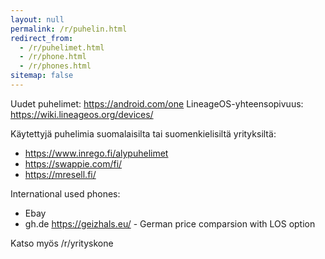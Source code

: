```yaml
---
layout: null
permalink: /r/puhelin.html
redirect_from:
  - /r/puhelimet.html
  - /r/phone.html
  - /r/phones.html
sitemap: false
---
```


Uudet puhelimet: https://android.com/one
LineageOS-yhteensopivuus: https://wiki.lineageos.org/devices/

Käytettyjä puhelimia suomalaisilta tai suomenkielisiltä yrityksiltä:

* https://www.inrego.fi/alypuhelimet
* https://swappie.com/fi/
* https://mresell.fi/

International used phones:

* Ebay
* gh.de https://geizhals.eu/ - German price comparsion with LOS option

Katso myös /r/yrityskone
